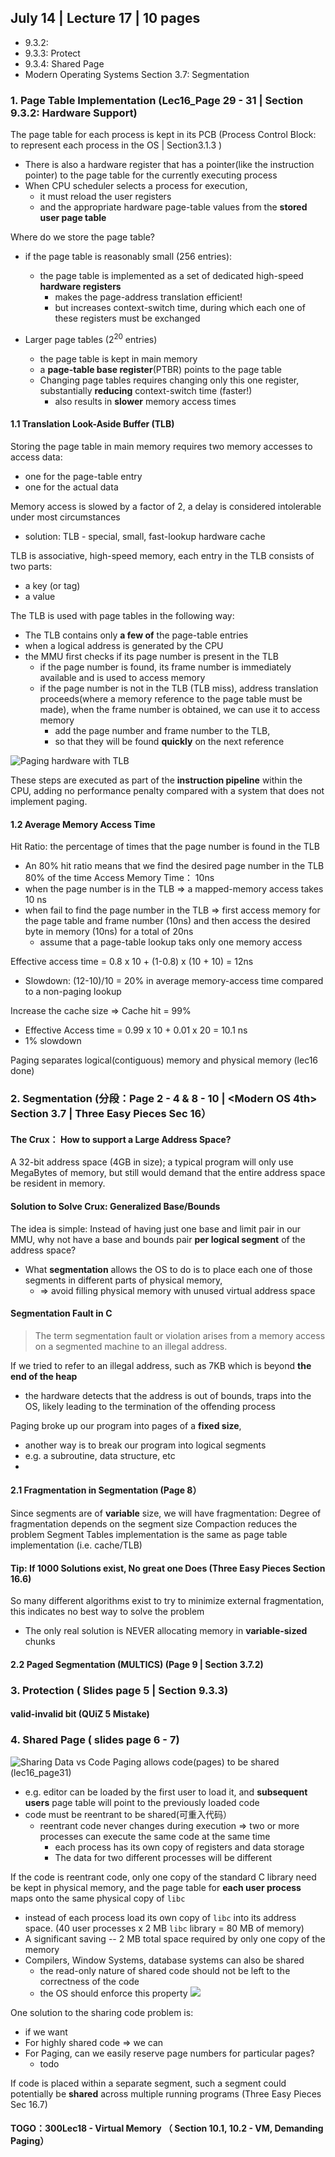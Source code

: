 ## July 14 | Lecture 17 | 10 pages
- 9.3.2:
- 9.3.3: Protect
- 9.3.4: Shared Page
- Modern Operating Systems Section 3.7: Segmentation

### 1. Page Table Implementation (Lec16_Page 29 - 31 | Section 9.3.2: Hardware Support)
The page table for each process is kept in its PCB (Process Control Block: to represent each process in the OS | Section3.1.3 )
- There is also a hardware register that has a pointer(like the instruction pointer) to the page table for the currently executing process
- When CPU scheduler selects a process for execution,
  - it must reload the user registers
  - and the appropriate hardware page-table values from the **stored user page table**

Where do we store the page table? 
- if the page table is reasonably small (256 entries):
  - the page table is implemented as a set of dedicated high-speed **hardware registers**
    - makes the page-address translation efficient!
    - but increases context-switch time, during which each one of these registers must be exchanged
  
- Larger page tables (2<sup>20</sup> entries)
  - the page table is kept in main memory
  - a **page-table base register**(PTBR) points to the page table
  - Changing page tables requires changing only this one register, substantially **reducing** context-switch time (faster!)
    - also results in **slower** memory access times


#### 1.1 Translation Look-Aside Buffer (TLB)
Storing the page table in main memory requires two memory accesses to access data:
- one for the page-table entry 
- one for the actual data

Memory access is slowed by a factor of 2, a delay is considered intolerable under most circumstances
- solution: TLB - special, small, fast-lookup hardware cache

TLB is associative, high-speed memory, each entry in the TLB consists of two parts:
- a key (or tag)
- a value

The TLB is used with page tables in the following way:
- The TLB contains only **a few of** the page-table entries
- when a logical address is generated by the CPU
- the MMU first checks if its page number is present in the TLB
  - if the page number is found, its frame number is immediately available and is used to access memory
  - if the page number is not in the TLB (TLB miss), address translation proceeds(where a memory reference to the page table must be made), when the frame number is obtained, we can use it to access memory
    - add the page number and frame number to the TLB,
    - so that they will be found **quickly** on the next reference
    
![Paging hardware with TLB](imgs/TLB.jpeg)

These steps are executed as part of the **instruction pipeline** within the CPU, adding no performance penalty compared with a system that does not implement paging.
#### 1.2 Average Memory Access Time 
Hit Ratio: the percentage of times that the page number is found in the TLB
- An 80% hit ratio means that we find the desired page number in the TLB 80% of the time
Access Memory Time： 10ns 
- when the page number is in the TLB => a mapped-memory access takes 10 ns 
- when fail to find the page number in the TLB => first access memory for the page table and frame number (10ns) and then access the desired byte in memory (10ns) for a total of 20ns
  - assume that a page-table lookup taks only one memory access

Effective access time = 0.8 x 10 + (1-0.8) x (10 + 10) = 12ns
- Slowdown: (12-10)/10 = 20% in average memory-access time compared to a non-paging lookup

Increase the cache size => Cache hit = 99%
- Effective Access time = 0.99 x 10 + 0.01 x 20 = 10.1 ns
- 1% slowdown

Paging separates logical(contiguous) memory and physical memory (lec16 done)
  
### 2. Segmentation (分段：Page 2 - 4 & 8 - 10 | <Modern OS 4th> Section 3.7 | Three Easy Pieces Sec 16）
#### The Crux： How to support a Large Address Space?
A 32-bit address space (4GB in size); a typical program will only use MegaBytes of memory, but still would demand that the entire address space be resident in memory.
#### Solution to Solve Crux: Generalized Base/Bounds
The idea is simple: Instead of having just one base and limit pair in our MMU, why not have a base and bounds pair **per logical segment** of the address space?
- What **segmentation** allows the OS to do is to place each one of those segments in different parts of physical memory, 
  - => avoid filling physical memory with unused virtual address space
  
#### Segmentation Fault in C

> The term segmentation fault or violation arises from a memory access on a segmented machine to an illegal address. 

If we tried to refer to an illegal address, such as 7KB which is beyond **the end of the heap**
- the hardware detects that the address is out of bounds, traps into the OS, likely leading to the termination of the offending process


Paging broke up our program into pages of a **fixed size**, 
- another way is to break our program into logical segments
- e.g. a subroutine, data structure, etc
-


#### 2.1 Fragmentation in Segmentation (Page 8）
Since segments are of **variable** size, we will have fragmentation:
Degree of fragmentation depends on the segment size
Compaction reduces the problem
Segment Tables implementation is the same as page table implementation (i.e. cache/TLB)

#### Tip: If 1000 Solutions exist, No great one Does (Three Easy Pieces Section 16.6)
So many different algorithms exist to try to minimize external fragmentation, this indicates no best way to solve the problem
- The only real solution is NEVER allocating memory in **variable-sized** chunks
#### 2.2 Paged Segmentation (MULTICS) (Page 9 | Section 3.7.2)


### 3. Protection ( Slides page 5 | Section 9.3.3)
#### valid-invalid bit (QUiZ 5 Mistake)
### 4. Shared Page ( slides page 6 - 7)
![Sharing Data vs Code](shareingData_Code.jpeg)
Paging allows code(pages) to be shared (lec16_page31)
- e.g. editor can be loaded by the first user to load it, and **subsequent users** page table will point to the previously loaded code
- code must be reentrant to be shared(可重入代码）
  - reentrant code never changes during execution => two or more processes can execute the same code at the same time
    - each process has its own copy of registers and data storage
    - The data for two different processes will be different
    
If the code is reentrant code, only one copy of the standard C library need be kept in physical memory, and the page table for **each user process** maps onto the same physical copy of `libc` 
- instead of each process load its own copy of `libc` into its address space. (40 user processes x 2 MB `libc` library = 80 MB of memory)
- A significant saving -- 2 MB total space required by only one copy of the memory
- Compilers, Window Systems, database systems can also be shared
  - the read-only nature of shared code should not be left to the correctness of the code
  - the OS should enforce this property
![](imgs/shareingoflibc.jpeg)

One solution to the sharing code problem is:
- if we want 
- For highly shared code => we can 
- For Paging, can we easily reserve page numbers for particular pages?
  - todo

If code is placed within a separate segment, such a segment could potentially be **shared** across multiple running programs (Three Easy Pieces Sec 16.7)
  
#### TOGO：300Lec18 - Virtual Memory （ Section 10.1, 10.2 - VM, Demanding Paging）





